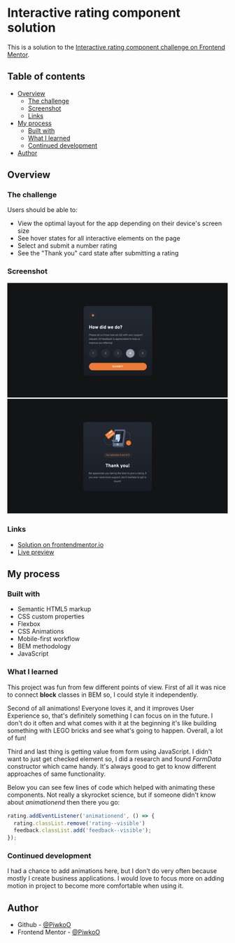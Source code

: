 # Interactive rating component solution

This is a solution to the [Interactive rating component challenge on Frontend Mentor](https://www.frontendmentor.io/challenges/interactive-rating-component-koxpeBUmI).

## Table of contents

- [Overview](#overview)
  - [The challenge](#the-challenge)
  - [Screenshot](#screenshot)
  - [Links](#links)
- [My process](#my-process)
  - [Built with](#built-with)
  - [What I learned](#what-i-learned)
  - [Continued development](#continued-development)
- [Author](#author)

## Overview

### The challenge

Users should be able to:

- View the optimal layout for the app depending on their device's screen size
- See hover states for all interactive elements on the page
- Select and submit a number rating
- See the "Thank you" card state after submitting a rating

### Screenshot

![Preview rating component](design/preview-rating-component.png)
![Preview feedback component](design/preview-feedback-component.png)

### Links

- [Solution on frontendmentor.io](https://www.frontendmentor.io/solutions/interactive-rating-component-tMRRuvJ0mb)
- [Live preview](https://piwkoo.github.io/interactive-rating-component/)

## My process

### Built with

- Semantic HTML5 markup
- CSS custom properties
- Flexbox
- CSS Animations
- Mobile-first workflow
- BEM methodology
- JavaScript

### What I learned

This project was fun from few different points of view. First of all it was nice to connect **block** classes in BEM so, I could style it independently. 

Second of all animations! Everyone loves it, and it improves User Experience so, that's definitely something I can focus on in the future. I don't do it often and what comes with it at the beginning it's like building something with LEGO bricks and see what's going to happen. Overall, a lot of fun!

Third and last thing is getting value from form using JavaScript. I didn't want to just get checked element so, I did a research and found *FormData* constructor which came handy. It's always good to get to know different approaches of same functionality.

Below you can see few lines of code which helped with animating these components. Not really a skyrocket science, but if someone didn't know about *animationend* then there you go:

```js
rating.addEventListener('animationend', () => {
  rating.classList.remove('rating--visible')
  feedback.classList.add('feedback--visible');
});
```

### Continued development

I had a chance to add animations here, but I don't do very often because mostly I create business applications. I would love to focus more on adding motion in project to become more comfortable when using it.

## Author

- Github - [@PiwkoO](https://github.com/PiwkoO)
- Frontend Mentor - [@PiwkoO](https://www.frontendmentor.io/profile/PiwkoO)